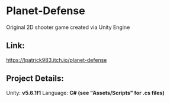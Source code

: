 # Planet-Defense
Original 2D shooter game created via Unity Engine

## Link:
https://lpatrick983.itch.io/planet-defense

## Project Details:
Unity: **v5.6.1f1**
Language: **C# (see "Assets/Scripts" for .cs files)**
